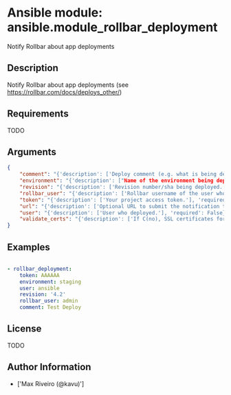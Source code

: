 # Ansible module: ansible.module_rollbar_deployment


Notify Rollbar about app deployments

## Description

Notify Rollbar about app deployments (see https://rollbar.com/docs/deploys_other/)

## Requirements

TODO

## Arguments

``` json
{
    "comment": "{'description': ['Deploy comment (e.g. what is being deployed).'], 'required': False}",
    "environment": "{'description': ["Name of the environment being deployed, e.g. 'production'."], 'required': True}",
    "revision": "{'description': ['Revision number/sha being deployed.'], 'required': True}",
    "rollbar_user": "{'description': ['Rollbar username of the user who deployed.'], 'required': False}",
    "token": "{'description': ['Your project access token.'], 'required': True}",
    "url": "{'description': ['Optional URL to submit the notification to.'], 'required': False, 'default': 'https://api.rollbar.com/api/1/deploy/'}",
    "user": "{'description': ['User who deployed.'], 'required': False}",
    "validate_certs": "{'description': ['If C(no), SSL certificates for the target url will not be validated. This should only be used on personally controlled sites using self-signed certificates.'], 'required': False, 'default': True, 'type': 'bool'}",
}
```

## Examples


``` yaml

- rollbar_deployment:
    token: AAAAAA
    environment: staging
    user: ansible
    revision: '4.2'
    rollbar_user: admin
    comment: Test Deploy

```

## License

TODO

## Author Information
  - ['Max Riveiro (@kavu)']

